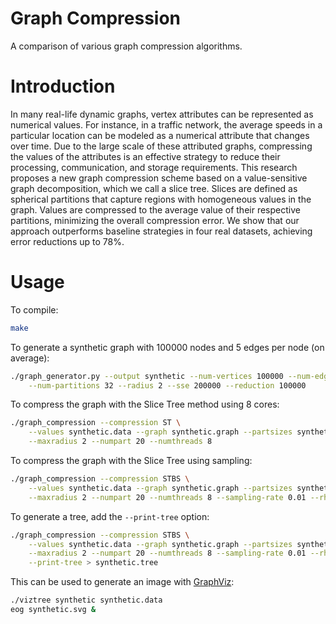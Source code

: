 # Graph Compression

A comparison of various graph compression algorithms.

# Introduction

In many real-life dynamic graphs, vertex attributes can be represented as
numerical values. For instance, in a traffic network, the average speeds in a
particular location can be modeled as a numerical attribute that changes over
time. Due to the large scale of these attributed graphs, compressing the values
of the attributes is an effective strategy to reduce their processing,
communication, and storage requirements. This research proposes a new graph
compression scheme based on a value-sensitive graph decomposition, which we call
a slice tree. Slices are defined as spherical partitions that capture regions
with homogeneous values in the graph. Values are compressed to the average value
of their respective partitions, minimizing the overall compression error. We
show that our approach outperforms baseline strategies in four real datasets,
achieving error reductions up to 78%.

# Usage

To compile:
```bash
make
```

To generate a synthetic graph with 100000 nodes and 5 edges per node (on
average):
```bash
./graph_generator.py --output synthetic --num-vertices 100000 --num-edges 5 \
    --num-partitions 32 --radius 2 --sse 200000 --reduction 100000
```

To compress the graph with the Slice Tree method using 8 cores:
```bash
./graph_compression --compression ST \
    --values synthetic.data --graph synthetic.graph --partsizes synthetic.index \
    --maxradius 2 --numpart 20 --numthreads 8
```

To compress the graph with the Slice Tree using sampling:
```bash
./graph_compression --compression STBS \
    --values synthetic.data --graph synthetic.graph --partsizes synthetic.index \
    --maxradius 2 --numpart 20 --numthreads 8 --sampling-rate 0.01 --rho 0.9 --delta 0.1
```

To generate a tree, add the `--print-tree` option:
```bash
./graph_compression --compression STBS \
    --values synthetic.data --graph synthetic.graph --partsizes synthetic.index \
    --maxradius 2 --numpart 20 --numthreads 8 --sampling-rate 0.01 --rho 0.9 --delta 0.1 \
    --print-tree > synthetic.tree
```

This can be used to generate an image with [GraphViz][]:

```bash
./viztree synthetic synthetic.data
eog synthetic.svg &
```

[GraphViz]: http://www.graphviz.org
